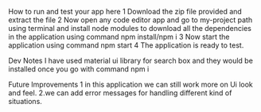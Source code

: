 How to run and test your app here
1 Download the zip file provided and extract the file 
2 Now open any code editor app and go to my-project path using terminal and install node modules to download all the dependencies in the application using command npm install/npm i
3 Now start the application using command npm start 
4 The application is ready to test. 

Dev Notes
I have used material ui library for search box and they would be installed once you go with command npm i

Future Improvements 
1 in this application we can still work more on Ui look and feel.
2.we can add error messages for handling different kind of situations.





